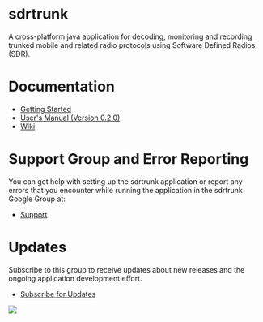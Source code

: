 # sdrtrunk #
A cross-platform java application for decoding, monitoring and recording trunked 
mobile and related radio protocols using Software Defined Radios (SDR).

# Documentation #
* [Getting Started](https://github.com/DSheirer/sdrtrunk/wiki/GettingStarted)
* [User's Manual (Version 0.2.0)](https://github.com/DSheirer/sdrtrunk/wiki/UserManual)
* [Wiki](https://github.com/DSheirer/sdrtrunk/wiki)

# Support Group and Error Reporting #
You can get help with setting up the sdrtrunk application or report any errors
that you encounter while running the application in the sdrtrunk Google Group at:
 
* [Support](https://groups.google.com/forum/#!forum/sdrtrunk)

# Updates #
Subscribe to this group to receive updates about new releases and the ongoing 
application development effort.

* [Subscribe for Updates](https://groups.google.com/forum/#!forum/sdrtrunk)

![](https://github.com/DSheirer/sdrtrunk/wiki/images/SDRTrunk_application.png)
